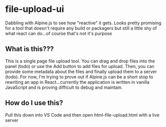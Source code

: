 # file-upload-ui
Dabbling with Alpine.js to see how "reactive" it gets. Looks pretty promising for a tool that doesn't require any build or packagers but still a little shy of what react can do...of course that's not it's purpose

## What is this???
This is a single page file upload tool. You can drag and drop files into the panel (todo) or use the Add button to add files for upload. Then, you can provide some metadata about the files and finally upload them to a server (todo). For now, I'm trying to prove out if Alpine.js can be a short stop to rewriting an app in React...currently the application is written in vanilla JavaScript and is proving difficult to debug and maintain.

## How do I use this?
Pull this down into VS Code and then open html-file-upload.html with a live server